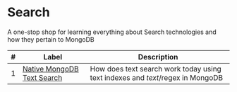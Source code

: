 # Search
A one-stop shop for learning everything about Search technologies and how they pertain to MongoDB

| #   | Label                                      | Description                                                                                       |
| --- | ------------------------------------------ | ------------------------------------------------------------------------------------------------- |
| 1   | [Native MongoDB Text Search](foundations/MDB-Text-Search/)        | How does text search work today using text indexes and $text/$regex in MongoDB |
